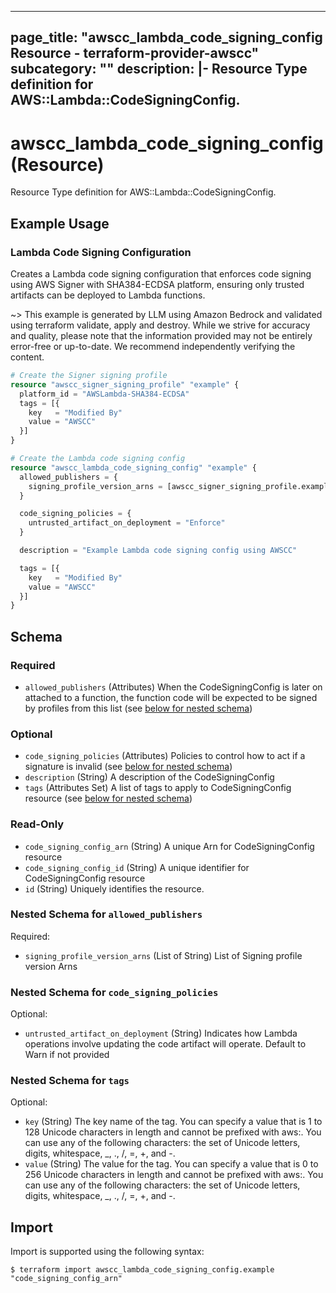 
---
page_title: "awscc_lambda_code_signing_config Resource - terraform-provider-awscc"
subcategory: ""
description: |-
  Resource Type definition for AWS::Lambda::CodeSigningConfig.
---

# awscc_lambda_code_signing_config (Resource)

Resource Type definition for AWS::Lambda::CodeSigningConfig.

## Example Usage

### Lambda Code Signing Configuration

Creates a Lambda code signing configuration that enforces code signing using AWS Signer with SHA384-ECDSA platform, ensuring only trusted artifacts can be deployed to Lambda functions.

~> This example is generated by LLM using Amazon Bedrock and validated using terraform validate, apply and destroy. While we strive for accuracy and quality, please note that the information provided may not be entirely error-free or up-to-date. We recommend independently verifying the content.

```terraform
# Create the Signer signing profile
resource "awscc_signer_signing_profile" "example" {
  platform_id = "AWSLambda-SHA384-ECDSA"
  tags = [{
    key   = "Modified By"
    value = "AWSCC"
  }]
}

# Create the Lambda code signing config
resource "awscc_lambda_code_signing_config" "example" {
  allowed_publishers = {
    signing_profile_version_arns = [awscc_signer_signing_profile.example.profile_version_arn]
  }

  code_signing_policies = {
    untrusted_artifact_on_deployment = "Enforce"
  }

  description = "Example Lambda code signing config using AWSCC"

  tags = [{
    key   = "Modified By"
    value = "AWSCC"
  }]
}
```

<!-- schema generated by tfplugindocs -->
## Schema

### Required

- `allowed_publishers` (Attributes) When the CodeSigningConfig is later on attached to a function, the function code will be expected to be signed by profiles from this list (see [below for nested schema](#nestedatt--allowed_publishers))

### Optional

- `code_signing_policies` (Attributes) Policies to control how to act if a signature is invalid (see [below for nested schema](#nestedatt--code_signing_policies))
- `description` (String) A description of the CodeSigningConfig
- `tags` (Attributes Set) A list of tags to apply to CodeSigningConfig resource (see [below for nested schema](#nestedatt--tags))

### Read-Only

- `code_signing_config_arn` (String) A unique Arn for CodeSigningConfig resource
- `code_signing_config_id` (String) A unique identifier for CodeSigningConfig resource
- `id` (String) Uniquely identifies the resource.

<a id="nestedatt--allowed_publishers"></a>
### Nested Schema for `allowed_publishers`

Required:

- `signing_profile_version_arns` (List of String) List of Signing profile version Arns


<a id="nestedatt--code_signing_policies"></a>
### Nested Schema for `code_signing_policies`

Optional:

- `untrusted_artifact_on_deployment` (String) Indicates how Lambda operations involve updating the code artifact will operate. Default to Warn if not provided


<a id="nestedatt--tags"></a>
### Nested Schema for `tags`

Optional:

- `key` (String) The key name of the tag. You can specify a value that is 1 to 128 Unicode characters in length and cannot be prefixed with aws:. You can use any of the following characters: the set of Unicode letters, digits, whitespace, _, ., /, =, +, and -.
- `value` (String) The value for the tag. You can specify a value that is 0 to 256 Unicode characters in length and cannot be prefixed with aws:. You can use any of the following characters: the set of Unicode letters, digits, whitespace, _, ., /, =, +, and -.

## Import

Import is supported using the following syntax:

```shell
$ terraform import awscc_lambda_code_signing_config.example "code_signing_config_arn"
```

